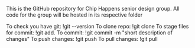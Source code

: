 This is the GitHub repository for Chip Happens senior design group. All code for the group will be hosted in its respective folder

To check you have git: !git --version
To clone repo: !git clone <https repo link>
To stage files for commit: !git add.
To commit: !git commit -m "short description of changes"
To push changes: !git push
To pull changes: !git pull